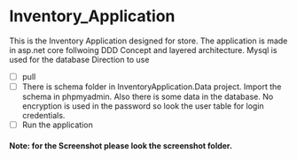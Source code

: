 # Inventory_Application

This is the Inventory Application designed for store. The application is made in asp.net core follwoing DDD Concept and layered architecture. Mysql is used for the database
Direction to use
- [ ]  pull
- [ ]  There is schema folder in InventoryApplication.Data project. Import the schema in phpmyadmin. Also there is some data in the database. No encryption is used in the password
so look the user table for login credentials.
- [ ]  Run the application

#### Note: for the Screenshot please look the screenshot folder.

